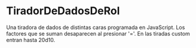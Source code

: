 # TiradorDeDadosDeRol
Una tiradora de dados de distintas caras programada en JavaScript.
Los factores que se suman desaparecen al presionar '='. 
En las tiradas custom entran hasta 20d10.
